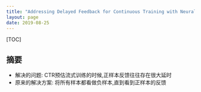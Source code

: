 ```yaml
---
title: "Addressing Delayed Feedback for Continuous Training with Neural Networks in CTR prediction"
layout: page
date: 2019-08-25
---
```

[TOC]


## 摘要
- 解决的问题: CTR预估流式训练的时候,正样本反馈往往存在很大延时
- 原来的解决方案: 将所有样本都看做负样本,直到看到正样本的反馈

